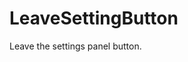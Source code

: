 <!--
   - $File: LeaveSettingButton.html $
   - $Date: 2018-10-01 19:50:58 $
   - $Revision: $
   - $Creator: Jen-Chieh Shen $
   - $Notice: See LICENSE.txt for modification and distribution information
   -                   Copyright © 2018 by Shen, Jen-Chieh $
-->


<div id="content-header">
  <h1>LeaveSettingButton</h1>
</div>

<p>
  Leave the settings panel button.
</p>
